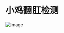 # 小鸡翻肛检测
![image](https://user-images.githubusercontent.com/52809781/201456050-3610ba2a-7286-44ab-ad0a-9695371665f4.png)
